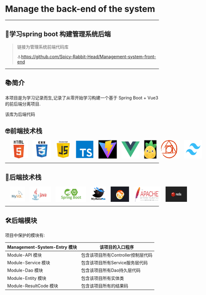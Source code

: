 # Manage the back-end of the system

------

## 🚀学习spring boot 构建管理系统后端

>
>    链接为管理系统前端代码库
>
> ⚓https://github.com/Spicy-Rabbit-Head/Management-system-front-end

------

## 📚简介

本项目是为学习记录而生,记录了从零开始学习构建一个基于 Spring Boot + Vue3 的前后端分离项目.

该库为后端代码

## 🤓前端技术栈

<div style='display:flex'>
<img width='60' height='60' title='html5' style='margin-left:15px;' src='skill/html5.png' />
<img width='60' height='60' title='css3' style='margin-left:15px;' src='skill/css3.png' />   <img width='60' height='60' title='javaScript' style='margin-left:15px;' src='skill/js.png' /> 
<img width='60' height='60' title='typeScript' style='margin-left:15px;' src='skill/ts.png' />
<img width='60' height='60' title='vite' style='margin-left:15px;' src='skill/vite.png' />   <img width='60' height='60' title='vue3' style='margin-left:15px;' src='skill/vue.png' />   <img width='50' height='60' title='pinia' style='margin-left:15px;' src='skill/pinia.png' /> <img width='60' height='60' title='postCss' style='margin-left:15px;' src='skill/postCss.png' /> 
<img width='60' height='60' title='tailwind' style='margin-left:15px;' src='skill/tailwind.png' />     
</div>    


------

## 🤔后端技术栈

<div style='display:flex'>
<img width='50' height='50' title='mysql' style='margin-left:15px;' src='skill/mysql.png' />
<img width='70' height='50' title='java' style='margin-left:15px;' src='skill/java.png' />
<img width='100' height='50' title='springBoot' style='margin-left:15px;' src='skill/springboot.png' />    
<img width='55' height='50' title='mybatisPlus' style='margin-left:15px;' src='skill/mybatisplus.png' />
<img width='60' height='50' title='Knife4j' style='margin-left:15px;' src='skill/Knife4j.png' /> 
<img width='90' height='50' title='druid & pool2' style='margin-left:15px;' src='skill/apache.png'/> 
<img width='70' height='50' title='redis' style='margin-left:15px;' src='skill/redis.png'/>   
</div>


------

## 🛠️后端模块

项目中保护的模块有:

| Management-System-Entry 模块 | 该项目的入口程序               |
|----------------------------|------------------------|
| Module-API 模块              | 包含该项目所有Controller控制层代码 |
| Module-Service 模块          | 包含该项目所有Service服务层代码    |
| Module-Dao 模块              | 包含该项目所有Dao持久层代码        |
| Module-Entity 模块           | 包含该项目所有实体类             |
| Module-ResultCode 模块       | 包含该项目所有的结果码            |

